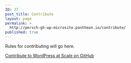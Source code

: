 ```yaml
---
ID: 27
post_title: Contribute
layout: page
permalink: >
  http://persch-gh-wp-microsite.pantheon.io/contribute/
published: true
---
```

Rules for contributing will go here.

<a class="long-box" href="https://github.com/pantheon-systems/wpas">Contribute to WordPress at Scale on GitHub</a>  